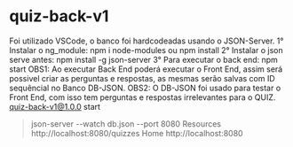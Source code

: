 # quiz-back-v1
Foi utilizado VSCode, o banco foi hardcodeadas usando o JSON-Server. 
1° Instalar o ng_module: npm i node-modules ou npm install
2° Instalar o json serve antes: npm install -g json-server
3° Para executar o back end: npm start
OBS1: Ao executar Back End poderá executar o Front End, assim será possivel criar as perguntas e respostas, as mesmas serão salvas com ID sequêncial no Banco DB-JSON.
OBS2: O DB-JSON foi usado para testar o Front End, com isso tem perguntas e respostas irrelevantes para o QUIZ.
quiz-back-v1@1.0.0 start
> json-server --watch db.json --port 8080
  Resources
  http://localhost:8080/quizzes
  Home
  http://localhost:8080

